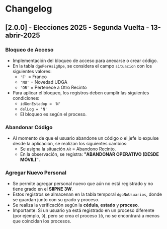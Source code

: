 # Changelog

## [2.0.0] - Elecciones 2025 - Segunda Vuelta - 13-abrir-2025

### Bloqueo de Acceso
- Implementación del bloqueo de acceso para anexarse o crear código.
- En la tabla `dgoPerAsigOpe`, se considera el campo `situacion` con los siguientes valores:
  - `'F'` = Franco  
  - `'NU'` = Novedad UDGA  
  - `'OR'` = Pertenece a Otro Recinto  
- Para aplicar el bloqueo, los registros deben cumplir las siguientes condiciones:
  - `idGenEstadop = 'N'`
  - `delLog = 'N'`
  - El bloqueo es según el proceso.

### Abandonar Código
- Al momento de que el usuario abandone un código o el jefe lo expulse desde la aplicación, se realizan los siguientes cambios:
  - Se asigna la situación `AR` = Abandono Recinto.  
  - En la observación, se registra: **"ABANDONAR OPERATIVO (DESDE MÓVIL)"**.

### Agregar Nuevo Personal
- Se permite agregar personal nuevo que aún no está registrado y no tiene grado en el **SIIPNE 3W**.
- Estos registros se almacenan en la tabla temporal `dgoNoUsuarios`, donde se guardan junto con su grado y proceso.
- Se realiza la verificación según la **cédula**, **estado** y **proceso**.
- Importante: Si un usuario ya está registrado en un proceso diferente (por ejemplo, `9`), pero se crea el proceso `10`, no se encontrará a menos que coincidan los procesos.

